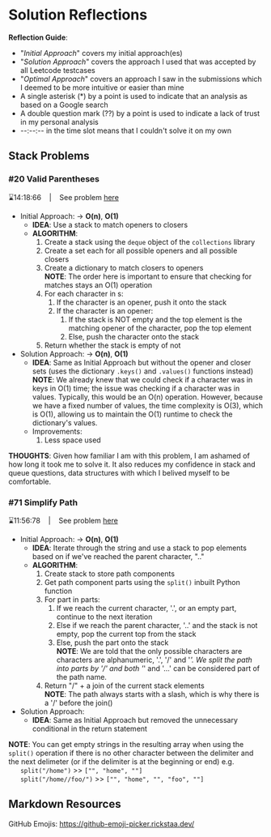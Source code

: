 # Solution Reflections
**Reflection Guide**:
* "*Initial Approach*" covers my initial approach(es)
* "*Solution Approach*" covers the approach I used that was accepted by all Leetcode testcases
* "*Optimal Approach*" covers an approach I saw in the submissions which I deemed to be more intuitive or easier than mine
* A single asterisk (*) by a point is used to indicate that an analysis as based on a Google search
* A double question mark (??) by a point is used to indicate a lack of trust in my personal analysis
* --:--:-- in the time slot means that I couldn't solve it on my own

## Stack Problems

### #20 Valid Parentheses
⌛14:18:66 &nbsp;&nbsp; | &nbsp;&nbsp; See problem [here](https://leetcode.com/problems/valid-parentheses/description/?envType=study-plan-v2&envId=top-interview-150)

* Initial Approach: → **O(n)**, **O(1)**
  * **IDEA**: Use a stack to match openers to closers
  * **ALGORITHM**:
    1. Create a stack using the `deque` object of the `collections` library
    2. Create a set each for all possible openers and all possible closers
    3. Create a dictionary to match closers to openers
       <br>**NOTE**: The order here is important to ensure that checking for matches stays an O(1) operation
    4. For each character in s:
       1. If the character is an opener, push it onto the stack
       2. If the character is an opener:
          1. If the stack is NOT empty and the top element is the matching opener of the character, pop the top element
          2. Else, push the character onto the stack
    5. Return whether the stack is empty of not
* Solution Approach: → **O(n)**, **O(1)**
  * **IDEA**: Same as Initial Approach but without the opener and closer sets (uses the dictionary `.keys()` and `.values()` functions instead)
  <br>**NOTE**: We already knew that we could check if a character was in keys in O(1) time; the issue was checking if a character was in values. Typically, this would be an O(n) operation. However, because we have a fixed number of values, the time complexity is O(3), which is O(1), allowing us to maintain the O(1) runtime to check the dictionary's values.
  * Improvements:
    1. Less space used

**THOUGHTS**: Given how familiar I am with this problem, I am ashamed of how long it took me to solve it. It also reduces my confidence in stack and queue questions, data structures with which I belived myself to be comfortable. 

### #71 Simplify Path
⌛11:56:78 &nbsp;&nbsp; | &nbsp;&nbsp; See problem [here](https://leetcode.com/problems/simplify-path/description/?envType=study-plan-v2&envId=top-interview-150)

* Initial Approach: → **O(n)**, **O(1)**
  * **IDEA**: Iterate through the string and use a stack to pop elements based on if we've reached the parent character, ".."
  * **ALGORITHM**:
    1. Create stack to store path components
    2. Get path component parts using the `split()` inbuilt Python function
    3. For part in parts:
       1. If we reach the current character, '.', or an empty part, continue to the next iteration
       2. Else if we reach the parent character, '..' and the stack is not empty, pop the current top from the stack
       3. Else, push the part onto the stack
      <br>**NOTE**: We are told that the only possible characters are characters are alphanumeric, '.', '/' and '_'. We split the path into parts by '/' and both '_' and '...' can be considered part of the path name.
    4. Return "/" + a join of the current stack elements
    <br>**NOTE**: The path always starts with a slash, which is why there is a '/' before the join()
* Solution Approach:
  * **IDEA**: Same as Initial Approach but removed the unnecessary conditional in the return statement

**NOTE**: You can get empty strings in the resulting array when using the `split()` operation if there is no other character between the delimiter and the next delimeter (or if the delimiter is at the beginning or end) e.g.
<br> &nbsp; &nbsp; &nbsp; `split("/home")` >> `["", "home", ""]`
<br> &nbsp; &nbsp; &nbsp; `split("/home//foo/")` >> `["", "home", "", "foo", ""]`

## Markdown Resources
GitHub Emojis: https://github-emoji-picker.rickstaa.dev/